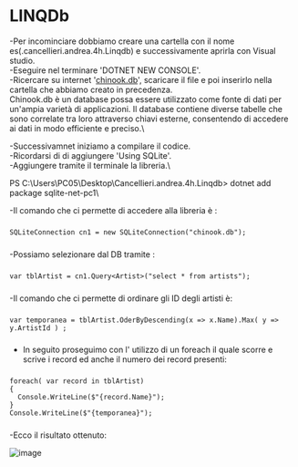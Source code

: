 # LINQDb
-Per incominciare dobbiamo creare una cartella con il nome es(.cancellieri.andrea.4h.Linqdb) e successivamente aprirla con Visual studio.\
-Eseguire nel terminare 'DOTNET NEW CONSOLE'.\
-Ricercare su internet '[chinook.db](https://www.sqlitetutorial.net/sqlite-sample-database/)', scaricare il file e poi inserirlo nella cartella che abbiamo creato in precedenza.\
Chinook.db è un database possa essere utilizzato come fonte di dati per un'ampia varietà di applicazioni. Il database contiene diverse tabelle che sono correlate tra loro attraverso chiavi esterne, consentendo di accedere ai dati in modo efficiente e preciso.\


-Successivamnet iniziamo a compilare il codice.\
-Ricordarsi di di aggiungere 'Using SQLite'.\
-Aggiungere tramite il terminale la libreria.\

PS C:\Users\PC05\Desktop\Cancellieri.andrea.4h.Linqdb> dotnet  add package sqlite-net-pc1\

-Il comando che ci permette di accedere alla libreria è :
###
    SQLiteConnection cn1 = new SQLiteConnection("chinook.db");
###

-Possiamo selezionare dal DB tramite :
###
    var tblArtist = cn1.Query<Artist>("select * from artists");
###

-Il comando che ci permette di ordinare gli ID degli artisti è:
###
    var temporanea = tblArtist.OderByDescending(x => x.Name).Max( y => y.ArtistId ) ;
###    

- In seguito proseguimo con l' utilizzo di un foreach il quale scorre  e scrive i record ed anche il numero dei record presenti:
###
    foreach( var record in tblArtist)
    {
      Console.WriteLine($"{record.Name}");
    }
    Console.WriteLine($"{temporanea}");
###
    
-Ecco il risultato ottenuto:

![image](https://github.com/Keinssz/LINQDb/assets/116791211/97e1196e-659a-4640-8ecb-7f052abc90e1)
